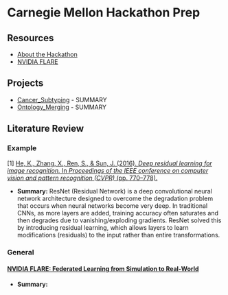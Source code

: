 # Carnegie Mellon Hackathon Prep

## Resources

- [About the Hackathon](https://guides.library.cmu.edu/hackathon)
- [NVIDIA FLARE](https://nvidia.github.io/NVFlare/)

## Projects

- [Cancer_Subtyping](./Cancer_Subtyping/README.md) - SUMMARY
- [Ontology_Merging](./Ontology_Merging/README.md) - SUMMARY

## Literature Review

### Example

[1]
[He, K., Zhang, X., Ren, S., & Sun, J. (2016). *Deep residual learning for image recognition.* In *Proceedings of the IEEE conference on computer vision and pattern recognition (CVPR)* (pp. 770–778).](https://doi.org/10.1109/CVPR.2016.90)

  - **Summary:** ResNet (Residual Network) is a deep convolutional neural network architecture designed to overcome the degradation problem that occurs when neural networks become very deep. In traditional CNNs, as more layers are added, training accuracy often saturates and then degrades due to vanishing/exploding gradients. ResNet solved this by introducing residual learning, which allows layers to learn modifications (residuals) to the input rather than entire transformations.

### General

#### [NVIDIA FLARE: Federated Learning from Simulation to Real-World](https://arxiv.org/abs/2210.13291)
- **Summary:** 
